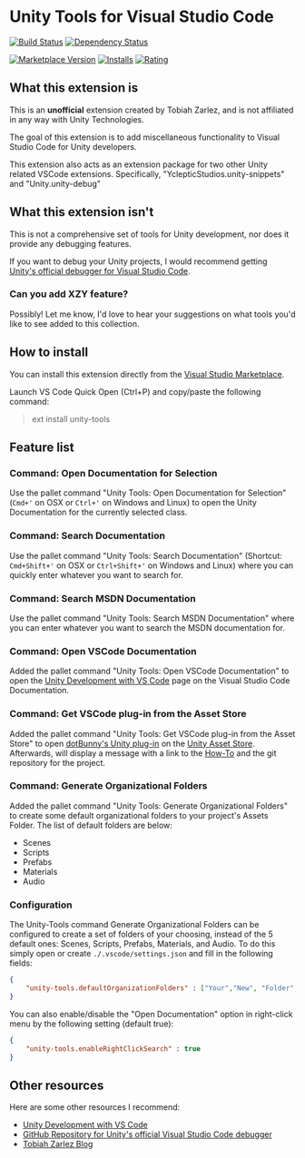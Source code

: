 # Unity Tools for Visual Studio Code

[![Build Status](https://travis-ci.org/TobiahZ/unity-tools.svg?branch=master)](https://travis-ci.org/TobiahZ/unity-tools) [![Dependency Status](https://dependencyci.com/github/TobiahZ/unity-tools/badge)](https://dependencyci.com/github/TobiahZ/unity-tools)

[![Marketplace Version](https://vsmarketplacebadge.apphb.com/version/Tobiah.unity-tools.svg)](https://marketplace.visualstudio.com/items?itemName=Tobiah.unity-tools)
[![Installs](https://vsmarketplacebadge.apphb.com/installs/Tobiah.unity-tools.svg)](https://marketplace.visualstudio.com/items?itemName=Tobiah.unity-tools)
[![Rating](https://vsmarketplacebadge.apphb.com/rating/Tobiah.unity-tools.svg)](https://marketplace.visualstudio.com/items?itemName=Tobiah.unity-tools)

## What this extension is

This is an **unofficial** extension created by Tobiah Zarlez, and is not affiliated in any way with Unity Technologies.

The goal of this extension is to add miscellaneous functionality to Visual Studio Code for Unity developers.

This extension also acts as an extension package for two other Unity related VSCode extensions. Specifically, "YclepticStudios.unity-snippets" and "Unity.unity-debug"

## What this extension isn't

This is not a comprehensive set of tools for Unity development, nor does it provide any debugging features.

If you want to debug your Unity projects, I would recommend getting [Unity's official debugger for Visual Studio Code](https://github.com/Unity-Technologies/vscode-unity-debug).

### Can you add XZY feature?

Possibly! Let me know, I'd love to hear your suggestions on what tools you'd like to see added to this collection.

## How to install

You can install this extension directly from the [Visual Studio Marketplace](https://marketplace.visualstudio.com/items?itemName=Tobiah.unity-tools).

Launch VS Code Quick Open (Ctrl+P) and copy/paste the following command:

> ext install unity-tools

## Feature list

### Command: Open Documentation for Selection

Use the pallet command "Unity Tools: Open Documentation for Selection" (`Cmd+'` on OSX or `Ctrl+'` on Windows and Linux) to open the Unity Documentation for the currently selected class.

### Command: Search Documentation

Use the pallet command "Unity Tools: Search Documentation" (Shortcut: `Cmd+Shift+'` on OSX or `Ctrl+Shift+'` on Windows and Linux) where you can quickly enter whatever you want to search for.

### Command: Search MSDN Documentation

Use the pallet command "Unity Tools: Search MSDN Documentation" where you can enter whatever you want to search the MSDN documentation for.

### Command: Open VSCode Documentation

Added the pallet command "Unity Tools: Open VSCode Documentation" to open the [Unity Development with VS Code](https://code.visualstudio.com/docs/runtimes/unity) page on the Visual Studio Code Documentation.

### Command: Get VSCode plug-in from the Asset Store

Added the pallet command "Unity Tools: Get VSCode plug-in from the Asset Store" to open [dotBunny's Unity plug-in](https://github.com/dotBunny/VSCode/) on the [Unity Asset Store](http://u3d.as/jmM). Afterwards, will display a message with a link to the [How-To](https://github.com/dotBunny/VSCode/blob/master/HOWTO.pdf) and the git repository for the project.

### Command: Generate Organizational Folders

Added the pallet command "Unity Tools: Generate Organizational Folders" to create some default organizational folders to your project's Assets Folder. The list of default folders are below:

* Scenes
* Scripts
* Prefabs
* Materials
* Audio

### Configuration

The Unity-Tools command Generate Organizational Folders can be configured to create a set of folders of your choosing, instead of the 5 default ones: Scenes, Scripts, Prefabs, Materials, and Audio.
To do this simply open or create `./.vscode/settings.json` and fill in the following fields:

```json
{
    "unity-tools.defaultOrganizationFolders" : ["Your","New", "Folder","Names"]
}
```

You can also enable/disable the "Open Documentation" option in right-click menu by the following setting (default true):

```json
{
    "unity-tools.enableRightClickSearch" : true
}
```

## Other resources

Here are some other resources I recommend:

* [Unity Development with VS Code](https://code.visualstudio.com/docs/runtimes/unity)
* [GitHub Repository for Unity's official Visual Studio Code debugger](https://github.com/Unity-Technologies/vscode-unity-debug)
* [Tobiah Zarlez Blog](http://www.TobiahZ.com)
